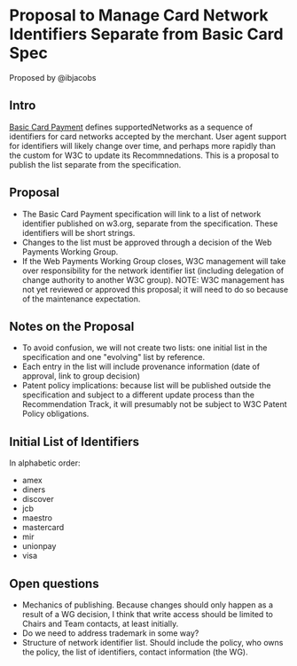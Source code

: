 # Proposal to Manage Card Network Identifiers Separate from Basic Card Spec

Proposed by @ibjacobs

## Intro

[Basic Card Payment](https://w3c.github.io/webpayments-methods-card/)
defines supportedNetworks as a sequence of identifiers for card
networks accepted by the merchant. User agent support for identifiers
will likely change over time, and perhaps more rapidly than the custom
for W3C to update its Recommnedations. This is a proposal
to publish the list separate from the specification.

## Proposal

* The Basic Card Payment specification will link to a list of network identifier published on w3.org, separate from the specification. These identifiers will be short strings.
* Changes to the list must be approved through a decision of the Web Payments Working Group.
* If the Web Payments Working Group closes, W3C management will take over responsibility for the network identifier list (including delegation of change authority to another W3C group). NOTE: W3C management has not yet reviewed or approved this proposal; it will need to do so because of the maintenance expectation.

## Notes on the Proposal

* To avoid confusion, we will not create two lists: one initial list in the specification and one "evolving" list by reference.
* Each entry in the list will include provenance information (date of approval, link to group decision)
* Patent policy implications: because list will be published outside the specification and subject to a different update process than the Recommendation Track, it will presumably not be subject to W3C Patent Policy obligations.

## Initial List of Identifiers

In alphabetic order:

* amex
* diners
* discover
* jcb
* maestro
* mastercard
* mir
* unionpay
* visa

## Open questions

* Mechanics of publishing. Because changes should only happen as a result of
a WG decision, I think that write access should be limited to Chairs and Team contacts, at least initially.
* Do we need to address trademark in some way?
* Structure of network identifier list. Should include the policy, who owns the policy, the list of identifiers, contact information (the WG).


